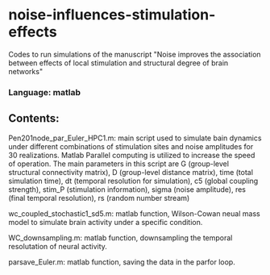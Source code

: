 # noise-influences-stimulation-effects

Codes to run simulations of the manuscript "Noise improves the association between effects of local stimulation and structural degree of brain networks"

### Language: matlab

## Contents:

Pen201node_par_Euler_HPC1.m: main script used to simulate bain dynamics under different combinations of stimulation sites and noise amplitudes for 30 realizations. Matlab Parallel computing is utilized to increase the speed of operation. The main parameters in this script are G (group-level structural connectivity matrix), D (group-level distance matrix), time (total simulation time), dt (temporal resolution for simulation), c5 (global coupling strength), stim_P (stimulation information), sigma (noise amplitude), res (final temporal resolution), rs (random number stream)

wc_coupled_stochastic1_sd5.m: matlab function, Wilson-Cowan neual mass model to simulate brain activity under a specific condition.

WC_downsampling.m: matlab function, downsampling the temporal resolutation of neural activity.

parsave_Euler.m: matlab function, saving the data in the parfor loop.



